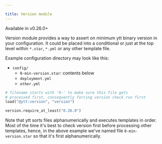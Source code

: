 ```yaml
---

title: Version module
---
```


Available in v0.26.0+

Version module provides a way to assert on minimum ytt binary version in your configuration. It could be placed into a conditional or just at the top level within `*.star`, `*.yml` or any other template file.

Example configuration directory may look like this:

- `config/`
  - `0-min-version.star`: contents below
  - `deployment.yml`
  - `other.yml`

```python
# filename starts with '0-' to make sure this file gets
# processed first, consequently forcing version check run first
load("@ytt:version", "version")

version.require_at_least("0.26.0")
```

Note that ytt sorts files alphanumerically and executes templates in order. Most of the time it's best to check version first before processing other templates, hence, in the above example we've named file `0-min-version.star` so that it's first alphanumerically.
